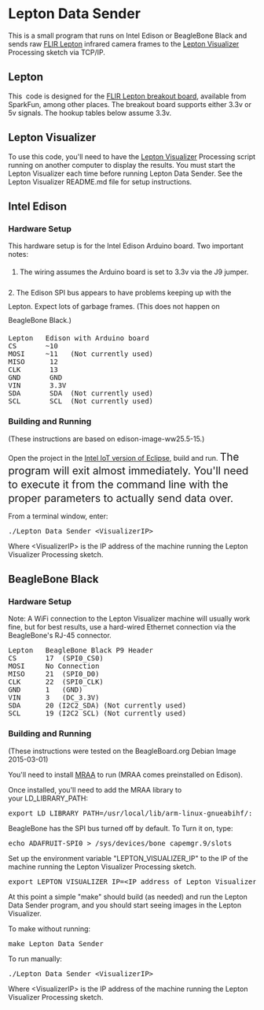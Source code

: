 # Lepton Data Sender

This is a small program that runs on Intel Edison or BeagleBone Black and sends raw [FLIR Lepton](https://www.sparkfun.com/products/13233) infrared camera frames to the [Lepton Visualizer](https://github.com/jeradesign/Lepton_Visualizer) Processing sketch via TCP/IP.

## Lepton

This &nbsp;code is designed for the [FLIR Lepton breakout board](https://www.sparkfun.com/products/13233), available from SparkFun, among other places. The breakout board supports either 3.3v or 5v signals. The hookup tables below assume 3.3v.

## Lepton Visualizer

To use this code, you'll need to have the [Lepton Visualizer](https://github.com/jeradesign/Lepton_Visualizer) Processing script running on another computer to display the results. You must start the Lepton Visualizer each time before running Lepton Data Sender. See the Lepton Visualizer README.md file for setup instructions.

## Intel Edison

### Hardware Setup

This hardware setup is for the Intel Edison Arduino board. Two important notes:

1.  <span style="line-height: 28px;">The wiring assumes the Arduino board is set to 3.3v via the J9 jumper.
</span>
2.  <span style="line-height: 28px;">The Edison SPI bus appears to have problems keeping up with the Lepton. Expect lots of garbage frames. (This does not&nbsp;happen on BeagleBone Black.)</span>
<pre>Lepton   Edison with Arduino board
CS       ~10
MOSI     ~11   (Not currently used)
MISO      12
CLK       13
GND       GND
VIN       3.3V
SDA       SDA  (Not currently used)
SCL       SCL  (Not currently used)
</pre>

### Building and Running

(These instructions are based on&nbsp;edison-image-ww25.5-15.)

Open the project in the [Intel IoT version of Eclipse](https://software.intel.com/en-us/iot/downloads), build and run.&nbsp;<span style="font-size: 16pt; line-height: 21pt; text-indent: 2em;">The program will exit almost immediately. You'll need to execute it from the command line with the proper parameters to actually send data over.</span>

From a terminal window, enter:

<pre>./Lepton_Data_Sender &lt;VisualizerIP&gt;
</pre>

Where &lt;VisualizerIP&gt; is the IP address of the machine running the Lepton Visualizer Processing sketch.

## BeagleBone Black

### Hardware Setup

Note: A WiFi connection to the Lepton Visualizer machine will usually work fine, but for best results, use a hard-wired Ethernet connection via the BeagleBone's RJ-45 connector.

<pre>Lepton   BeagleBone Black P9 Header
CS       17  (SPI0_CS0)
MOSI     No Connection
MISO     21  (SPI0_D0)
CLK      22  (SPI0_CLK)
GND      1   (GND)
VIN      3   (DC_3.3V)
SDA      20 (I2C2_SDA) (Not currently used)
SCL      19 (I2C2_SCL) (Not currently used)
</pre>

### Building and Running

(These instructions were tested on the BeagleBoard.org Debian Image 2015-03-01)

You'll need to install [MRAA](https://github.com/intel-iot-devkit/mraa) to run (MRAA comes preinstalled on Edison).

Once installed, you'll need to add the MRAA library to your&nbsp;LD_LIBRARY_PATH:

<pre>export LD_LIBRARY_PATH=/usr/local/lib/arm-linux-gnueabihf/:</pre>

BeagleBone has the SPI bus turned off by default. To Turn it on, type:

<pre>echo ADAFRUIT-SPI0 &gt; /sys/devices/bone_capemgr.9/slots</pre>

Set up the environment variable "LEPTON_VISUALIZER_IP" to the IP of the machine running the Lepton Visualizer Processing sketch.

<pre>export LEPTON_VISUALIZER_IP=&lt;IP address of Lepton Visualizer Machine&gt;</pre>

At this point a simple "make" should build (as needed) and run the Lepton Data Sender program, and you should start seeing images in the Lepton Visualizer.

To make without running:

<pre>make Lepton_Data_Sender</pre>

To run manually:

<pre>./Lepton_Data_Sender &lt;VisualizerIP&gt;</pre>

Where &lt;VisualizerIP&gt; is the IP address of the machine running the Lepton Visualizer Processing sketch.
